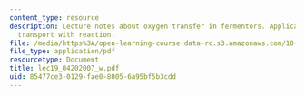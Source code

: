 ```yaml
---
content_type: resource
description: Lecture notes about oxygen transfer in fermentors. Applications of gas-liquid
  transport with reaction.
file: /media/https%3A/open-learning-course-data-rc.s3.amazonaws.com/10-37-chemical-and-biological-reaction-engineering-spring-2007/85477ce30129fae080056a95bf5b3cdd_lec19_04202007_w.pdf
file_type: application/pdf
resourcetype: Document
title: lec19_04202007_w.pdf
uid: 85477ce3-0129-fae0-8005-6a95bf5b3cdd
---
```

